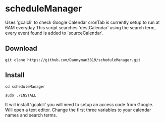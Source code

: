 # scheduleManager
Uses 'gcalcli' to check Google Calendar cronTab is currently setup to run at 6AM everyday
This script searches 'destCalendar' using the search term, every event found is added to 'sourceCalendar'.


## Download
```git clone https://github.com/Dannyman3819/scheduleManager.git```

## Install
```cd scheduleManager```

```sudo ./INSTALL```

It will install 'gcalcli' you will need to setup an access code from Google.
Will open a text editor. Change the first three variables to your calendar names and search terms.

